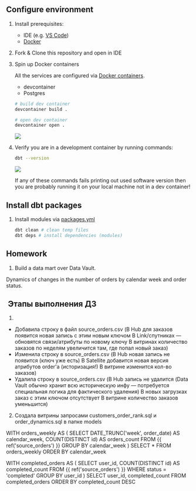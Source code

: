 ## Configure environment

1. Install prerequisites:
    - IDE (e.g. [VS Code](https://code.visualstudio.com/docs/setup/setup-overview))
    - [Docker](https://docs.docker.com/engine/install/)

1. Fork & Clone this repository and open in IDE

1. Spin up Docker containers

    All the services are configured via [Docker containers](./docker-compose.yml).

    - devcontainer
    - Postgres

    ```bash
    # build dev container
    devcontainer build .

    # open dev container
    devcontainer open .
    ```

    ![](./docs/1_docker_compose_services.png)

1. Verify you are in a development container by running commands:

    ```bash
    dbt --version
    ```

    ![](./docs/2_dbt_version.png)

    If any of these commands fails printing out used software version then you are probably running it on your local machine not in a dev container!


## Install dbt packages

1. Install modules via [packages.yml](./packages.yml)

    ```bash
    dbt clean # clean temp files
    dbt deps # install dependencies (modules)
    ```


## Homework

1. Build a data mart over Data Vault.

Dynamics of changes in the number of orders by calendar week and order status.

##  Этапы выполнения ДЗ

1. 
- Добавила строку в файл source_orders.csv
(В Hub для заказов появится новая запись с этим новым ключом
В Link/спутниках — обновятся связи/атрибуты по новому ключу
В витринах количество заказов по неделям увеличится там, где попал новый заказ)
- Изменила строку в source_orders.csv
(В Hub новая запись не появится (ключ уже есть)
В Satellite добавится новая версия атрибутов order'а (историзация!)
В витрине изменится кол-во заказов)
- Удалила строку в source_orders.csv
(В Hub запись не удалится (Data Vault обычно хранит всю историческую инфу — потребуется специальная логика для фактического удаления)
В новых загрузках заказ с этим ключом отсутствует
В витрине количество заказов уменьшится)
2. Создала витрины запросами customers_order_rank.sql и order_dynamics.sql в папке models

WITH orders_weekly AS (
  SELECT
    DATE_TRUNC('week', order_date) AS calendar_week,
    COUNT(DISTINCT id) AS orders_count
  FROM {{ ref('source_orders') }}
  GROUP BY calendar_week
)
SELECT * FROM orders_weekly
ORDER BY calendar_week


WITH completed_orders AS (
  SELECT
    user_id,
    COUNT(DISTINCT id) AS completed_count
  FROM {{ ref('source_orders') }}
  WHERE status = 'completed'
  GROUP BY user_id
)
SELECT user_id, completed_count
FROM completed_orders
ORDER BY completed_count DESC



